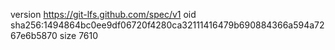 version https://git-lfs.github.com/spec/v1
oid sha256:1494864bc0ee9df06720f4280ca32111416479b690884366a594a7267e6b5870
size 7610
